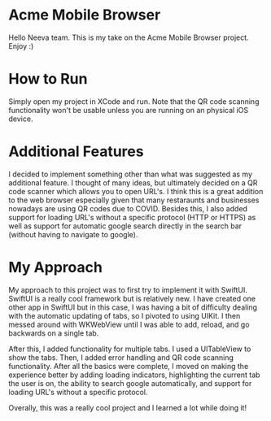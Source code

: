 # Acme Mobile Browser 
Hello Neeva team. This is my take on the Acme Mobile Browser project. Enjoy :)


# How to Run
Simply open my project in XCode and run. Note that the QR code scanning functionality won't be usable unless you are running on an physical iOS device.


# Additional Features
I decided to implement something other than what was suggested as my additional feature. I thought of many ideas, but ultimately decided on a QR code scanner which allows you to open URL's. I think this is a great addition to the web browser especially given that many restaraunts and businesses nowadays are using QR codes due to COVID. Besides this, I also added support for loading URL's without a specific protocol (HTTP or HTTPS) as well as support for automatic google search directly in the search bar (without having to navigate to google). 

# My Approach
My approach to this project was to first try to implement it with SwiftUI. SwiftUI is a really cool framework but is relatively new. I have created one other app in SwiftUI but in this case, I was having a bit of difficulty dealing with the automatic updating of tabs, so I pivoted to using UIKit. I then messed around with WKWebView until I was able to add, reload, and go backwards on a single tab. 

After this, I added functionality for multiple tabs. I used a UITableView to show the tabs. Then, I added error handling and QR code scanning functionality. After all the basics were complete, I moved on making the experience better by adding loading indicators, highlighting the current tab the user is on, the ability to search google automatically, and support for loading URL's without a specific protocol. 

Overally, this was a really cool project and I learned a lot while doing it!




